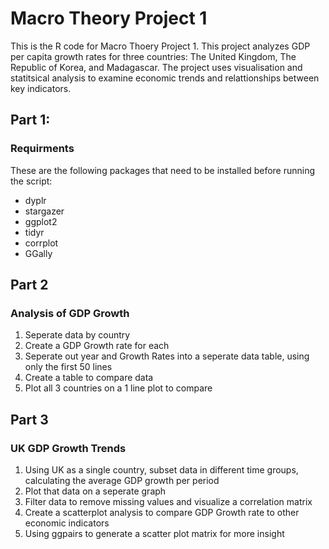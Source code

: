 # Macro Theory Project 1

This is the R code for Macro Thoery Project 1. This project analyzes GDP per capita growth rates for three countries: The United Kingdom, The Republic of Korea, and Madagascar. 
The project uses visualisation and statitsical analysis to examine economic trends and relattionships between key indicators. 


##  Part 1:
### Requirments
These are the following packages that need to be installed before running the script:
- dyplr
- stargazer
- ggplot2
- tidyr
- corrplot
- GGally

## Part 2
### Analysis of GDP Growth

1. Seperate data by country
2. Create a GDP Growth rate for each
3. Seperate out year and Growth Rates into a seperate data table, using only the first 50 lines
4. Create a table to compare data
5. Plot all 3 countries on a 1 line plot to compare

## Part 3

### UK GDP Growth Trends

1. Using UK as a single country, subset data in different time groups, calculating the average GDP growth per period
2. Plot that data on a seperate graph
3. Filter data to remove missing values and visualize a correlation matrix
4. Create a scatterplot analysis to compare GDP Growth rate to other economic indicators
5. Using ggpairs to generate a scatter plot matrix for more insight

